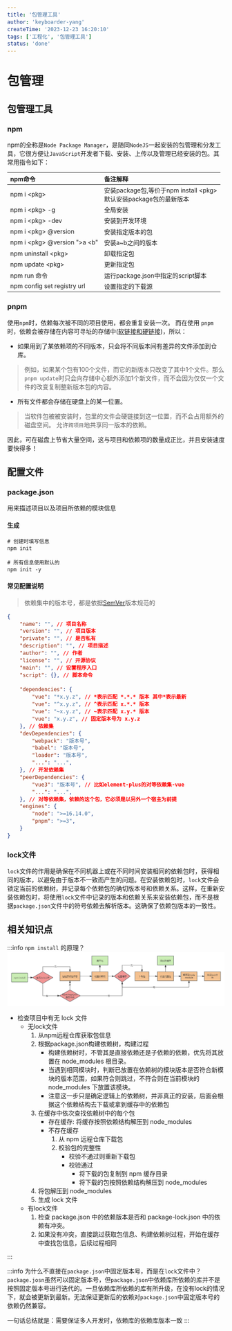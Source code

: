```yaml
---
title: '包管理工具'
author: 'keyboarder-yang'
createTime: '2023-12-23 16:20:10'
tags: ['工程化', '包管理工具']
status: 'done'
---
```


# 包管理
## 包管理工具

### npm
npm的全称是`Node Package Manager`，是随同`NodeJS`一起安装的包管理和分发工具，它很方便让`JavaScript`开发者下载、安装、上传以及管理已经安装的包。其常用指令如下：

| npm命令                            | 备注解释                                                    |
|:---------------------------------|:--------------------------------------------------------|
| npm i \<pkg\>                    | 安装package包,等价于npm install \<pkg\><br/>默认安装package包的最新版本 |
| npm i \<pkg\> -g                 | 全局安装                                                    |
| npm i \<pkg\> -dev               | 安装到开发环境                                                 |
| npm i \<pkg\> @version           | 安装指定版本的包                                                |
| npm i \<pkg\> @version "\>a \<b" | 安装a~b之间的版本                                              |
| npm uninstall \<pkg\>            | 卸载指定包                                                   |
| npm update \<pkg\>               | 更新指定包                                                   |
| npm run 命令                       | 运行package.json中指定的script脚本                              |
| npm config set registry url      | 设置指定的下载源                                                |
### pnpm
使用`npm`时，依赖每次被不同的项目使用，都会重复安装一次。  而在使用 `pnpm` 时，依赖会被存储在内容可寻址的存储中([软链接和硬链接](./soft-hard-link.md))，所以：
+ 如果用到了某依赖项的不同版本，只会将不同版本间有差异的文件添加到仓库。 
 > 例如，如果某个包有100个文件，而它的新版本只改变了其中1个文件。那么`pnpm update`时只会向存储中心额外添加1个新文件，而不会因为仅仅一个文件的改变复制整新版本包的内容。
+ 所有文件都会存储在硬盘上的某一位置。 
 > 当软件包被被安装时，包里的文件会硬链接到这一位置，而不会占用额外的磁盘空间。 允许`跨项目`地共享同一版本的依赖。

因此，可在磁盘上节省大量空间，这与项目和依赖项的数量成正比，并且安装速度要快得多！

#### 
## 配置文件
### package.json
用来描述项目以及项目所依赖的模块信息
#### 生成
``` shell
# 创建时填写信息
npm init  

# 所有信息使用默认的
npm init -y
```
#### 常见配置说明
> 依赖集中的版本号，都是依据[SemVer](https://semver.org/lang/zh-CN/)版本规范的
``` json
{
    "name": "", // 项目名称
    "version": "", // 项目版本
    "private": "", // 是否私有
    "description": "", // 项目描述
    "author": "", // 作者
    "license": "", // 开源协议
    "main": "", // 设置程序入口
    "script": {}, // 脚本命令

    "dependencies": {
        "vue": "*x.y.z", // *表示匹配 *.*.* 版本 其中*表示最新
        "vue": "^x.y.z", // ^表示匹配 x.*.* 版本
        "vue": "~x.y.z", // ~表示匹配 x.y.* 版本
        "vue": "x.y.z", // 固定版本号为 x.y.z
    }, // 依赖集
    "devDependencies": {
        "webpack": "版本号",
        "babel": "版本号",
        "loader": "版本号",
        "...": "...",
    }, // 开发依赖集
    "peerDependencies": {
        "vue3": "版本号", // 比如element-plus的对等依赖集-vue
        "...": "...",
    }, // 对等依赖集，依赖的这个包，它必须是以另外一个宿主为前提
    "engines": {
        "node": ">=16.14.0",
        "pnpm": ">=3",
    }
}
```
### lock文件
`lock`文件的作用是确保在不同机器上或在不同时间安装相同的依赖包时，获得相同的版本，以避免由于版本不一致而产生的问题。在安装依赖包时，`lock`文件会锁定当前的依赖树，并记录每个依赖包的确切版本号和依赖关系。这样，在重新安装依赖包时，将使用`lock`文件中记录的版本和依赖关系来安装依赖包，而不是根据`package.json`文件中的符号依赖去解析版本。这确保了依赖包版本的一致性。

## 相关知识点
:::info `npm install` 的原理？
![npm install 原理图](../../public/files/npm-install.png)

+ 检查项目中有无 lock 文件
  + 无lock文件
    1. 从npm远程仓库获取包信息
    2. 根据package.json构建依赖树，构建过程
       + 构建依赖树时，不管其是直接依赖还是子依赖的依赖，优先将其放置在 node_modules 根目录。
       + 当遇到相同模块时，判断已放置在依赖树的模块版本是否符合新模块的版本范围，如果符合则跳过，不符合则在当前模块的 node_modules 下放置该模块。
       + 注意这一步只是确定逻辑上的依赖树，并非真正的安装，后面会根据这个依赖结构去下载或拿到缓存中的依赖包
    3. 在缓存中依次查找依赖树中的每个包
        + 存在缓存: 将缓存按照依赖结构解压到 node_modules
        + 不存在缓存
          1. 从 npm 远程仓库下载包 
          2. 校验包的完整性
             + 校验不通过则重新下载包
             + 校验通过
               - 将下载的包复制到 npm 缓存目录
               - 将下载的包按照依赖结构解压到 node_modules
    4. 将包解压到 node_modules
    5. 生成 lock 文件
  + 有lock文件
    1. 检查 package.json 中的依赖版本是否和 package-lock.json 中的依赖有冲突。
    2. 如果没有冲突，直接跳过获取包信息、构建依赖树过程，开始在缓存中查找包信息，后续过程相同

:::

:::info 为什么不直接在`package.json`中固定版本号，而是在`lock`文件中？ 
`package.josn`虽然可以固定版本号，但`package.json`中依赖库所依赖的库并不是按照固定版本号进行迭代的。一旦依赖库所依赖的库有所升级，在没有lock的情况下，就会被更新到最新。无法保证更新后的依赖对`package.json`中固定版本号的依赖仍然兼容。

一句话总结就是：需要保证多人开发时，依赖库的依赖库版本一致
:::